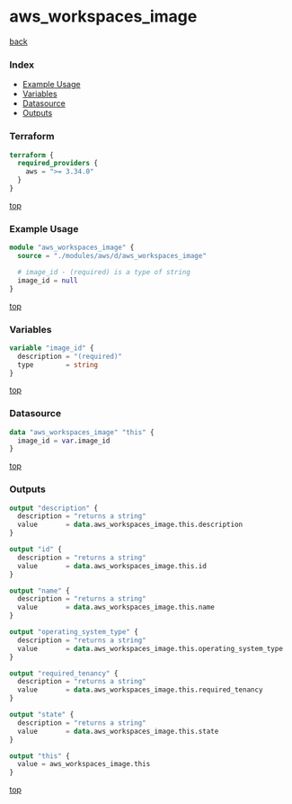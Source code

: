 # aws_workspaces_image

[back](../aws.md)

### Index

- [Example Usage](#example-usage)
- [Variables](#variables)
- [Datasource](#datasource)
- [Outputs](#outputs)

### Terraform

```terraform
terraform {
  required_providers {
    aws = ">= 3.34.0"
  }
}
```

[top](#index)

### Example Usage

```terraform
module "aws_workspaces_image" {
  source = "./modules/aws/d/aws_workspaces_image"

  # image_id - (required) is a type of string
  image_id = null
}
```

[top](#index)

### Variables

```terraform
variable "image_id" {
  description = "(required)"
  type        = string
}
```

[top](#index)

### Datasource

```terraform
data "aws_workspaces_image" "this" {
  image_id = var.image_id
}
```

[top](#index)

### Outputs

```terraform
output "description" {
  description = "returns a string"
  value       = data.aws_workspaces_image.this.description
}

output "id" {
  description = "returns a string"
  value       = data.aws_workspaces_image.this.id
}

output "name" {
  description = "returns a string"
  value       = data.aws_workspaces_image.this.name
}

output "operating_system_type" {
  description = "returns a string"
  value       = data.aws_workspaces_image.this.operating_system_type
}

output "required_tenancy" {
  description = "returns a string"
  value       = data.aws_workspaces_image.this.required_tenancy
}

output "state" {
  description = "returns a string"
  value       = data.aws_workspaces_image.this.state
}

output "this" {
  value = aws_workspaces_image.this
}
```

[top](#index)